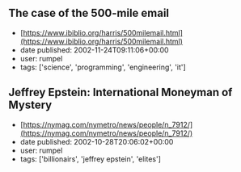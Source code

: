 ## The case of the 500-mile email
 - [https://www.ibiblio.org/harris/500milemail.html](https://www.ibiblio.org/harris/500milemail.html)
 - date published: 2002-11-24T09:11:06+00:00
 - user: rumpel
 - tags: ['science', 'programming', 'engineering', 'it']

## Jeffrey Epstein: International Moneyman of Mystery
 - [https://nymag.com/nymetro/news/people/n_7912/](https://nymag.com/nymetro/news/people/n_7912/)
 - date published: 2002-10-28T20:06:02+00:00
 - user: rumpel
 - tags: ['billionairs', 'jeffrey epstein', 'elites']

